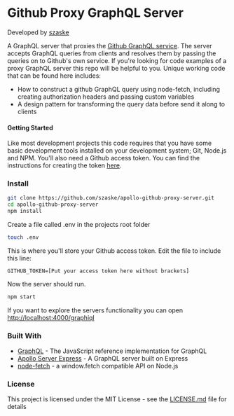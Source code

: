 # Github Proxy GraphQL Server
Developed by [szaske](https://github.com/szaske)

A GraphQL server that proxies the [Github GraphQL service](https://developer.github.com/v4/). The server accepts GraphQL queries from clients and resolves them by passing the queries on to Github's own service. If you're looking for code examples of a proxy GraphQL server this repo will be helpful to you. Unique working code that can be found here includes:

* How to construct a github GraphQL query using node-fetch, including creating authorization headers and passing custom variables
* A design pattern for transforming the query data before send it along to clients

#### Getting Started

Like most development projects this code requires that you have some basic development tools installed on your development system; Git, Node.js and NPM.  You'll also need a Github access token.  You can find the instructions for creating the token [here](https://help.github.com/articles/creating-a-personal-access-token-for-the-command-line/).

### Install

```bash
git clone https://github.com/szaske/apollo-github-proxy-server.git
cd apollo-github-proxy-server
npm install
```

Create a file called .env in the projects root folder
```bash
touch .env
```

This is where you'll store your Github access token.  Edit the file to include this line:
```
GITHUB_TOKEN=[Put your access token here without brackets]
```

Now the server should run.

```bash
npm start
```

If you want to explore the servers functionality you can open [http://localhost:4000/graphiql](http://localhost:4000/graphiql)

### Built With

* [GraphQL](https://github.com/graphql/graphql-js) - The JavaScript reference implementation for GraphQL
* [Apollo Server Express](https://github.com/apollographql/apollo-server/tree/master/packages/apollo-server-express) - A GraphQL server built on Express
* [node-fetch](https://github.com/bitinn/node-fetch) - a window.fetch compatible API on Node.js

### License

This project is licensed under the MIT License - see the [LICENSE.md](LICENSE.md) file for details